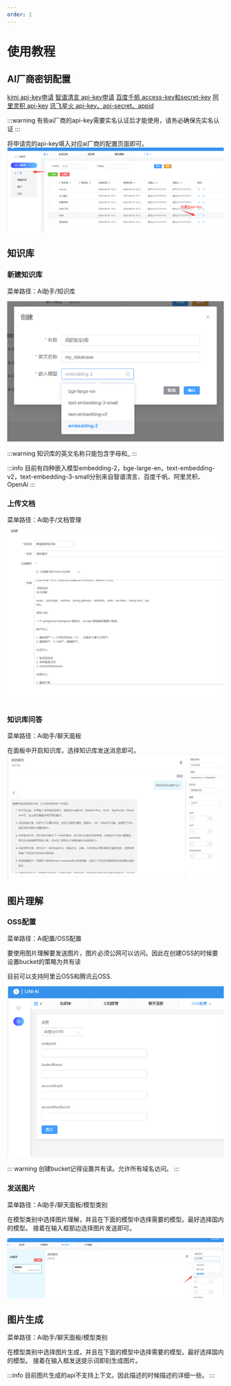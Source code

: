 ```yaml
---
order: 1
---
```


# 使用教程

## AI厂商密钥配置

[kimi api-key申请](https://platform.moonshot.cn/console/api-keys)
[智谱清言 api-key申请](https://maas.aminer.cn/usercenter/apikeys)
[百度千帆 access-key和secret-key](https://console.bce.baidu.com/iam/#/iam/accesslist)
[阿里灵积 api-key](https://dashscope.console.aliyun.com/apiKey)
[讯飞星火 api-key、api-secret、appid](https://console.xfyun.cn/app/myapp)

:::warning
有些ai厂商的api-key需要实名认证后才能使用，请务必确保先实名认证
:::

将申请完的api-key填入对应ai厂商的配置页面即可。
![Alt text](image-2.png)

## 知识库

### 新建知识库

菜单路径：Ai助手/知识库

![知识库创建](image-3.png)

:::warning
知识库的英文名称只能包含字母和_
:::

:::info
目前有四种嵌入模型embedding-2，bge-large-en，text-embedding-v2，text-embedding-3-small分别来自智谱清言、百度千帆、阿里灵积、OpenAi
:::

### 上传文档

菜单路径：Ai助手/文档管理

![上传文档](image-4.png)

### 知识库问答

菜单路径：Ai助手/聊天面板

在面板中开启知识库，选择知识库发送消息即可。
![问答问答](image-5.png)

## 图片理解

### OSS配置

菜单路径：Ai配置/OSS配置

要使用图片理解要发送图片，图片必须公网可以访问。因此在创建OSS的时候要设置bucket的策略为共有读

目前可以支持阿里云OSS和腾讯云OSS.

![OSS配置](image-6.png)

::: warning
创建bucket记得设置共有读。允许所有域名访问。
:::

### 发送图片

菜单路径：Ai助手/聊天面板/模型类别

在模型类别中选择图片理解，并且在下面的模型中选择需要的模型。最好选择国内的模型。
接着在输入框那边选择图片发送即可。

![模型类型选择](image-7.png)

## 图片生成

菜单路径：Ai助手/聊天面板/模型类别

在模型类别中选择图片生成，并且在下面的模型中选择需要的模型。最好选择国内的模型。
接着在输入框发送提示词即刻生成图片。

:::info
目前图片生成的api不支持上下文。因此描述的时候描述的详细一些。
:::
